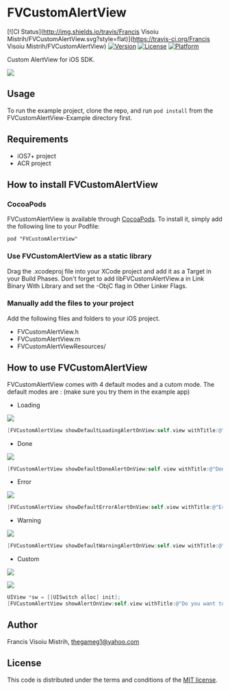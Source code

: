 # FVCustomAlertView

[![CI Status](http://img.shields.io/travis/Francis Visoiu Mistrih/FVCustomAlertView.svg?style=flat)](https://travis-ci.org/Francis Visoiu Mistrih/FVCustomAlertView)
[![Version](https://img.shields.io/cocoapods/v/FVCustomAlertView.svg?style=flat)](http://cocoadocs.org/docsets/FVCustomAlertView)
[![License](https://img.shields.io/cocoapods/l/FVCustomAlertView.svg?style=flat)](http://cocoadocs.org/docsets/FVCustomAlertView)
[![Platform](https://img.shields.io/cocoapods/p/FVCustomAlertView.svg?style=flat)](http://cocoadocs.org/docsets/FVCustomAlertView)

Custom AlertView for iOS SDK.

[![](http://francisvm.com/FVCustomAlertView/1_th.png)](http://francisvm.com/FVCustomAlertView/1.png)

## Usage

To run the example project, clone the repo, and run `pod install` from the FVCustomAlertView-Example directory first.

## Requirements

* iOS7+ project
* ACR project

## How to install FVCustomAlertView

### CocoaPods
FVCustomAlertView is available through [CocoaPods](http://cocoapods.org). To install
it, simply add the following line to your Podfile:

    pod "FVCustomAlertView"

### Use FVCustomAlertView as a static library
Drag the .xcodeproj file into your XCode project and add it as a Target in your Build Phases. Don't forget to add libFVCustomAlertView.a in Link Binary With Library and set the -ObjC flag in Other Linker Flags.

### Manually add the files to your project

Add the following files and folders to your iOS project.

* FVCustomAlertView.h
* FVCustomAlertView.m
* FVCustomAlertViewResources/

## How to use FVCustomAlertView

FVCustomAlertView comes with 4 default modes and a cutom mode.
The default modes are : (make sure you try them in the example app)

* Loading

[![](http://francisvm.com/FVCustomAlertView/1_th.png)](http://francisvm.com/FVCustomAlertView/1.png)
```objective-c
[FVCustomAlertView showDefaultLoadingAlertOnView:self.view withTitle:@"Loading..."];
```

* Done

[![](http://francisvm.com/FVCustomAlertView/2_th.png)](http://francisvm.com/FVCustomAlertView/2.png)
```objective-c
[FVCustomAlertView showDefaultDoneAlertOnView:self.view withTitle:@"Done"];
```

* Error

[![](http://francisvm.com/FVCustomAlertView/3_th.png)](http://francisvm.com/FVCustomAlertView/3.png)
```objective-c
[FVCustomAlertView showDefaultErrorAlertOnView:self.view withTitle:@"Error"];
```

* Warning

[![](http://francisvm.com/FVCustomAlertView/4_th.png)](http://francisvm.com/FVCustomAlertView/4.png)
```objective-c
[FVCustomAlertView showDefaultWarningAlertOnView:self.view withTitle:@"Be careful"];
```

* Custom

[![](http://francisvm.com/FVCustomAlertView/5_th.png)](http://francisvm.com/FVCustomAlertView/5.png)

[![](http://francisvm.com/FVCustomAlertView/6_th.png)](http://francisvm.com/FVCustomAlertView/6.png)
```objective-c
UIView *sw = [[UISwitch alloc] init];
[FVCustomAlertView showAlertOnView:self.view withTitle:@"Do you want to recieve notifications from us?"titleColor:[UIColor whiteColor] width:120 height:140 backgroundImage:nil backgroundColor:[UIColor blackColor] cornerRadius:20 shadowAlpha:0.2 alpha:0.8 contentView:sw type:FVAlertTypeCustom];
```

## Author

Francis Visoiu Mistrih, thegameg1@yahoo.com

## License

This code is distributed under the terms and conditions of the [MIT license](LICENSE).

